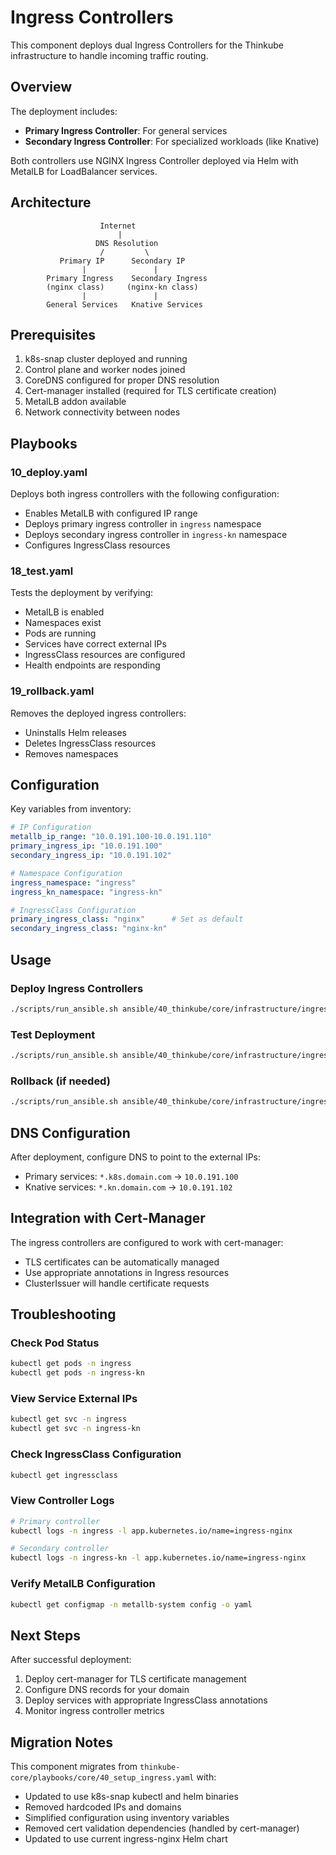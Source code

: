 # Ingress Controllers

This component deploys dual Ingress Controllers for the Thinkube infrastructure to handle incoming traffic routing.

## Overview

The deployment includes:
- **Primary Ingress Controller**: For general services
- **Secondary Ingress Controller**: For specialized workloads (like Knative)

Both controllers use NGINX Ingress Controller deployed via Helm with MetalLB for LoadBalancer services.

## Architecture

```
                    Internet
                        |
                   DNS Resolution
                    /         \
           Primary IP      Secondary IP
                |               |
        Primary Ingress    Secondary Ingress
        (nginx class)     (nginx-kn class)
                |               |
        General Services   Knative Services
```

## Prerequisites

1. k8s-snap cluster deployed and running
2. Control plane and worker nodes joined
3. CoreDNS configured for proper DNS resolution
4. Cert-manager installed (required for TLS certificate creation)
5. MetalLB addon available
6. Network connectivity between nodes

## Playbooks

### 10_deploy.yaml
Deploys both ingress controllers with the following configuration:
- Enables MetalLB with configured IP range
- Deploys primary ingress controller in `ingress` namespace
- Deploys secondary ingress controller in `ingress-kn` namespace
- Configures IngressClass resources

### 18_test.yaml
Tests the deployment by verifying:
- MetalLB is enabled
- Namespaces exist
- Pods are running
- Services have correct external IPs
- IngressClass resources are configured
- Health endpoints are responding

### 19_rollback.yaml
Removes the deployed ingress controllers:
- Uninstalls Helm releases
- Deletes IngressClass resources
- Removes namespaces

## Configuration

Key variables from inventory:
```yaml
# IP Configuration
metallb_ip_range: "10.0.191.100-10.0.191.110"
primary_ingress_ip: "10.0.191.100"
secondary_ingress_ip: "10.0.191.102"

# Namespace Configuration
ingress_namespace: "ingress"
ingress_kn_namespace: "ingress-kn"

# IngressClass Configuration
primary_ingress_class: "nginx"      # Set as default
secondary_ingress_class: "nginx-kn"
```

## Usage

### Deploy Ingress Controllers
```bash
./scripts/run_ansible.sh ansible/40_thinkube/core/infrastructure/ingress/10_deploy.yaml
```

### Test Deployment
```bash
./scripts/run_ansible.sh ansible/40_thinkube/core/infrastructure/ingress/18_test.yaml
```

### Rollback (if needed)
```bash
./scripts/run_ansible.sh ansible/40_thinkube/core/infrastructure/ingress/19_rollback.yaml
```

## DNS Configuration

After deployment, configure DNS to point to the external IPs:
- Primary services: `*.k8s.domain.com` → `10.0.191.100`
- Knative services: `*.kn.domain.com` → `10.0.191.102`

## Integration with Cert-Manager

The ingress controllers are configured to work with cert-manager:
- TLS certificates can be automatically managed
- Use appropriate annotations in Ingress resources
- ClusterIssuer will handle certificate requests

## Troubleshooting

### Check Pod Status
```bash
kubectl get pods -n ingress
kubectl get pods -n ingress-kn
```

### View Service External IPs
```bash
kubectl get svc -n ingress
kubectl get svc -n ingress-kn
```

### Check IngressClass Configuration
```bash
kubectl get ingressclass
```

### View Controller Logs
```bash
# Primary controller
kubectl logs -n ingress -l app.kubernetes.io/name=ingress-nginx

# Secondary controller
kubectl logs -n ingress-kn -l app.kubernetes.io/name=ingress-nginx
```

### Verify MetalLB Configuration
```bash
kubectl get configmap -n metallb-system config -o yaml
```

## Next Steps

After successful deployment:
1. Deploy cert-manager for TLS certificate management
2. Configure DNS records for your domain
3. Deploy services with appropriate IngressClass annotations
4. Monitor ingress controller metrics

## Migration Notes

This component migrates from `thinkube-core/playbooks/core/40_setup_ingress.yaml` with:
- Updated to use k8s-snap kubectl and helm binaries
- Removed hardcoded IPs and domains
- Simplified configuration using inventory variables
- Removed cert validation dependencies (handled by cert-manager)
- Updated to use current ingress-nginx Helm chart